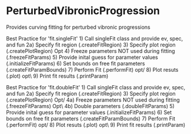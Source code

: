 # PerturbedVibronicProgression
Provides curving fitting for perturbed vibronic progressions

Best Practice for 'fit.singleFit'
          1)  Call singleFit class and provide ev, spec, and fun
         2a)  Specify fit region (.createFitRegion)
          3)  Specify plot region (.createPlotRegion)
     Opt  4)  Freeze parameters NOT used during fitting (.freezeFitParams)
          5)  Provide inital guess for parameter values (.initializeFitParams)
          6)  Set bounds on free fit parameters (.createFitParamBounds)
          7)  Perform Fit (.performFit)
     opt/ 8)  Plot resuts (.plot)
     opt\ 9)  Print fit results (.printParam)

Best Practice for 'fit.doubleFit'
          1)  Call singleFit class and provide ev, spec, and fun
         2a)  Specify fit region (.createFitRegion)
          3)  Specify plot region (.createPlotRegion)
    Opt/ 4a)  Freeze parameters NOT used during fitting (.freezeFitParams)
    Opt\ 4b)  Double parameters (.doubleFitParams)
          5)  Provide inital guess for parameter values (.initializeFitParams)
          6)  Set bounds on free fit parameters (.createFitParamBounds)
          7)  Perform Fit (.performFit)
     opt/ 8)  Plot resuts (.plot)
     opt\ 9)  Print fit results (.printParam)
